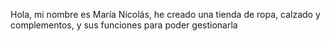 Hola, mi nombre es María Nicolás,
he creado una tienda de ropa, calzado y complementos, y sus funciones para poder gestionarla
